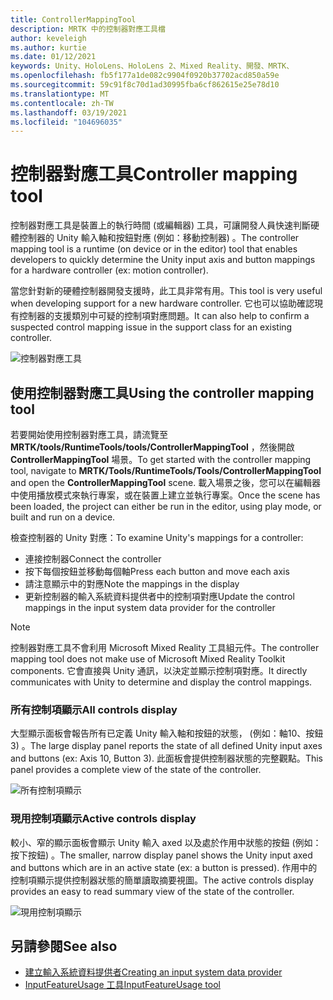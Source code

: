 ```yaml
---
title: ControllerMappingTool
description: MRTK 中的控制器對應工具檔
author: keveleigh
ms.author: kurtie
ms.date: 01/12/2021
keywords: Unity、HoloLens、HoloLens 2、Mixed Reality、開發、MRTK、
ms.openlocfilehash: fb5f177a1de082c9904f0920b37702acd850a59e
ms.sourcegitcommit: 59c91f8c70d1ad30995fba6cf862615e25e78d10
ms.translationtype: MT
ms.contentlocale: zh-TW
ms.lasthandoff: 03/19/2021
ms.locfileid: "104696035"
---
```

# <a name="controller-mapping-tool"></a><span data-ttu-id="ffa3d-104">控制器對應工具</span><span class="sxs-lookup"><span data-stu-id="ffa3d-104">Controller mapping tool</span></span>

<span data-ttu-id="ffa3d-105">控制器對應工具是裝置上的執行時間 (或編輯器) 工具，可讓開發人員快速判斷硬體控制器的 Unity 輸入軸和按鈕對應 (例如：移動控制器) 。</span><span class="sxs-lookup"><span data-stu-id="ffa3d-105">The controller mapping tool is a runtime (on device or in the editor) tool that enables developers to quickly determine the Unity input axis and button mappings for a hardware controller (ex: motion controller).</span></span>

<span data-ttu-id="ffa3d-106">當您針對新的硬體控制器開發支援時，此工具非常有用。</span><span class="sxs-lookup"><span data-stu-id="ffa3d-106">This tool is very useful when developing support for a new hardware controller.</span></span> <span data-ttu-id="ffa3d-107">它也可以協助確認現有控制器的支援類別中可疑的控制項對應問題。</span><span class="sxs-lookup"><span data-stu-id="ffa3d-107">It can also help to confirm a suspected control mapping issue in the support class for an existing controller.</span></span>

![控制器對應工具](../images/controller-mapping-tool/ControllerMappingTool.png)

## <a name="using-the-controller-mapping-tool"></a><span data-ttu-id="ffa3d-109">使用控制器對應工具</span><span class="sxs-lookup"><span data-stu-id="ffa3d-109">Using the controller mapping tool</span></span>

<span data-ttu-id="ffa3d-110">若要開始使用控制器對應工具，請流覽至 **MRTK/tools/RuntimeTools/tools/ControllerMappingTool** ，然後開啟 **ControllerMappingTool** 場景。</span><span class="sxs-lookup"><span data-stu-id="ffa3d-110">To get started with the controller mapping tool, navigate to **MRTK/Tools/RuntimeTools/Tools/ControllerMappingTool** and open the **ControllerMappingTool** scene.</span></span> <span data-ttu-id="ffa3d-111">載入場景之後，您可以在編輯器中使用播放模式來執行專案，或在裝置上建立並執行專案。</span><span class="sxs-lookup"><span data-stu-id="ffa3d-111">Once the scene has been loaded, the project can either be run in the editor, using play mode, or built and run on a device.</span></span>

<span data-ttu-id="ffa3d-112">檢查控制器的 Unity 對應：</span><span class="sxs-lookup"><span data-stu-id="ffa3d-112">To examine Unity's mappings for a controller:</span></span>

- <span data-ttu-id="ffa3d-113">連接控制器</span><span class="sxs-lookup"><span data-stu-id="ffa3d-113">Connect the controller</span></span>
- <span data-ttu-id="ffa3d-114">按下每個按鈕並移動每個軸</span><span class="sxs-lookup"><span data-stu-id="ffa3d-114">Press each button and move each axis</span></span>
- <span data-ttu-id="ffa3d-115">請注意顯示中的對應</span><span class="sxs-lookup"><span data-stu-id="ffa3d-115">Note the mappings in the display</span></span>
- <span data-ttu-id="ffa3d-116">更新控制器的輸入系統資料提供者中的控制項對應</span><span class="sxs-lookup"><span data-stu-id="ffa3d-116">Update the control mappings in the input system data provider for the controller</span></span>

> [!NOTE]
> <span data-ttu-id="ffa3d-117">控制器對應工具不會利用 Microsoft Mixed Reality 工具組元件。</span><span class="sxs-lookup"><span data-stu-id="ffa3d-117">The controller mapping tool does not make use of Microsoft Mixed Reality Toolkit components.</span></span> <span data-ttu-id="ffa3d-118">它會直接與 Unity 通訊，以決定並顯示控制項對應。</span><span class="sxs-lookup"><span data-stu-id="ffa3d-118">It directly communicates with Unity to determine and display the control mappings.</span></span>

### <a name="all-controls-display"></a><span data-ttu-id="ffa3d-119">所有控制項顯示</span><span class="sxs-lookup"><span data-stu-id="ffa3d-119">All controls display</span></span>

<span data-ttu-id="ffa3d-120">大型顯示面板會報告所有已定義 Unity 輸入軸和按鈕的狀態， (例如：軸10、按鈕 3) 。</span><span class="sxs-lookup"><span data-stu-id="ffa3d-120">The large display panel reports the state of all defined Unity input axes and buttons (ex: Axis 10, Button 3).</span></span> <span data-ttu-id="ffa3d-121">此面板會提供控制器狀態的完整觀點。</span><span class="sxs-lookup"><span data-stu-id="ffa3d-121">This panel provides a complete view of the state of the controller.</span></span>

![所有控制項顯示](../images/controller-mapping-tool/AllControls.png)

### <a name="active-controls-display"></a><span data-ttu-id="ffa3d-123">現用控制項顯示</span><span class="sxs-lookup"><span data-stu-id="ffa3d-123">Active controls display</span></span>

<span data-ttu-id="ffa3d-124">較小、窄的顯示面板會顯示 Unity 輸入 axed 以及處於作用中狀態的按鈕 (例如：按下按鈕) 。</span><span class="sxs-lookup"><span data-stu-id="ffa3d-124">The smaller, narrow display panel shows the Unity input axed and buttons which are in an active state (ex: a button is pressed).</span></span> <span data-ttu-id="ffa3d-125">作用中的控制項顯示提供控制器狀態的簡單讀取摘要視圖。</span><span class="sxs-lookup"><span data-stu-id="ffa3d-125">The active controls display provides an easy to read summary view of the state of the controller.</span></span>

![現用控制項顯示](../images/controller-mapping-tool/ActiveControls.png)

## <a name="see-also"></a><span data-ttu-id="ffa3d-127">另請參閱</span><span class="sxs-lookup"><span data-stu-id="ffa3d-127">See also</span></span>

- [<span data-ttu-id="ffa3d-128">建立輸入系統資料提供者</span><span class="sxs-lookup"><span data-stu-id="ffa3d-128">Creating an input system data provider</span></span>](../input/create-data-provider.md)
- [<span data-ttu-id="ffa3d-129">InputFeatureUsage 工具</span><span class="sxs-lookup"><span data-stu-id="ffa3d-129">InputFeatureUsage tool</span></span>](input-feature-usage-tool.md)
